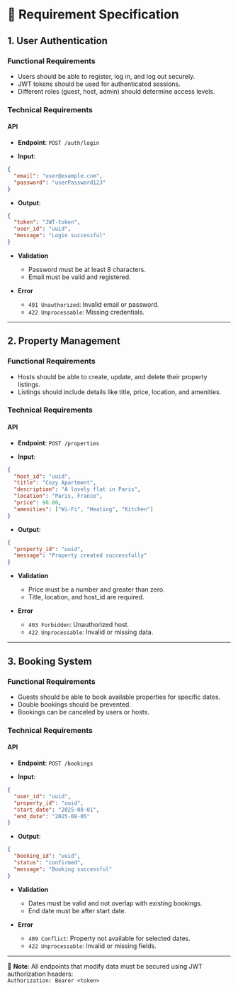 
# 🔧 Requirement Specification

## 1. User Authentication

### Functional Requirements

- Users should be able to register, log in, and log out securely.
- JWT tokens should be used for authenticated sessions.
- Different roles (guest, host, admin) should determine access levels.

### Technical Requirements

#### API

- **Endpoint**: `POST /auth/login`

- **Input**:
```json
{
  "email": "user@example.com",
  "password": "userPassword123"
}
```

- **Output**:
```json
{
  "token": "JWT-token",
  "user_id": "uuid",
  "message": "Login successful"
}
```

- **Validation**
  - Password must be at least 8 characters.
  - Email must be valid and registered.

- **Error**
  - `401 Unauthorized`: Invalid email or password.
  - `422 Unprocessable`: Missing credentials.

---

## 2. Property Management

### Functional Requirements

- Hosts should be able to create, update, and delete their property listings.
- Listings should include details like title, price, location, and amenities.

### Technical Requirements

#### API

- **Endpoint**: `POST /properties`

- **Input**:
```json
{
  "host_id": "uuid",
  "title": "Cozy Apartment",
  "description": "A lovely flat in Paris",
  "location": "Paris, France",
  "price": 90.00,
  "amenities": ["Wi-Fi", "Heating", "Kitchen"]
}
```

- **Output**:
```json
{
  "property_id": "uuid",
  "message": "Property created successfully"
}
```

- **Validation**
  - Price must be a number and greater than zero.
  - Title, location, and host_id are required.

- **Error**
  - `403 Forbidden`: Unauthorized host.
  - `422 Unprocessable`: Invalid or missing data.

---

## 3. Booking System

### Functional Requirements

- Guests should be able to book available properties for specific dates.
- Double bookings should be prevented.
- Bookings can be canceled by users or hosts.

### Technical Requirements

#### API

- **Endpoint**: `POST /bookings`

- **Input**:
```json
{
  "user_id": "uuid",
  "property_id": "uuid",
  "start_date": "2025-08-01",
  "end_date": "2025-08-05"
}
```

- **Output**:
```json
{
  "booking_id": "uuid",
  "status": "confirmed",
  "message": "Booking successful"
}
```

- **Validation**
  - Dates must be valid and not overlap with existing bookings.
  - End date must be after start date.

- **Error**
  - `409 Conflict`: Property not available for selected dates.
  - `422 Unprocessable`: Invalid or missing fields.

---

🔐 **Note**: All endpoints that modify data must be secured using JWT authorization headers:  
`Authorization: Bearer <token>`
